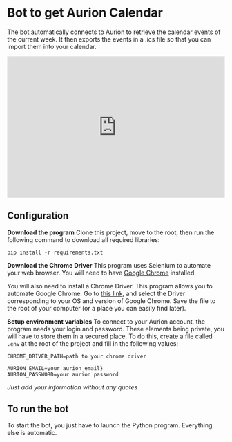 # Bot to get Aurion Calendar

The bot automatically connects to Aurion to retrieve the calendar events of the current week. It then exports the events in a .ics file so that you can import them into your calendar.

<div style="position: relative; padding-bottom: 64.86486486486486%; height: 0;"><iframe src="https://www.loom.com/embed/5a057eb5c62e4a8d84b4770131f1fd81" frameborder="0" webkitallowfullscreen mozallowfullscreen allowfullscreen style="position: absolute; top: 0; left: 0; width: 100%; height: 100%;"></iframe></div>



## Configuration

**Download the program**
Clone this project, move to the root, then run the following command to download all required libraries:

```
pip install -r requirements.txt
```

**Download the Chrome Driver**
This program uses Selenium to automate your web browser. You will need to have [Google Chrome](https://www.google.com/chrome/) installed.

You will also need to install a Chrome Driver. This program allows you to automate Google Chrome. Go to [this link](https://chromedriver.chromium.org/downloads), and select the Driver corresponding to your OS and version of Google Chrome. Save the file to the root of your computer (or a place you can easily find later).

**Setup environment variables**
To connect to your Aurion account, the program needs your login and password. These elements being private, you will have to store them in a secured place. To do this, create a file called `.env` at the root of the project and fill in the following values:

```
CHROME_DRIVER_PATH=path to your chrome driver

AURION_EMAIL=your aurion email}
AURION_PASSWORD=your aurion password
```

*Just add your information without any quotes*

## To run the bot

To start the bot, you just have to launch the Python program. Everything else is automatic.
